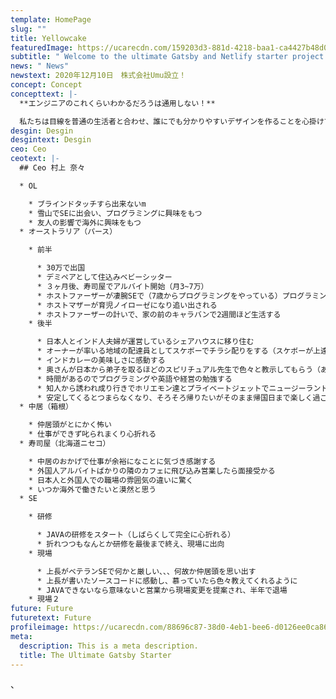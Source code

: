 ```yaml
---
template: HomePage
slug: ""
title: Yellowcake
featuredImage: https://ucarecdn.com/159203d3-881d-4218-baa1-ca4427b48d0d/
subtitle: " Welcome to the ultimate Gatsby and Netlify starter project."
news: " News"
newstext: 2020年12月10日　株式会社Umu設立！
concept: Concept
concepttext: |-
  **エンジニアのこれくらいわかるだろうは通用しない！**

  私たちは目線を普通の生活者と合わせ、誰にでも分かりやすいデザインを作ることを心掛けています。
desgin: Desgin
desgintext: Desgin
ceo: Ceo
ceotext: |-
  ## Ceo 村上 奈々

  * OL

    * ブラインドタッチすら出来ないm
    * 雪山でSEに出会い、プログラミングに興味をもつ
    * 友人の影響で海外に興味をもつ
  * オーストラリア（パース）

    * 前半

      * 30万で出国
      * デミペアとして住込みベビーシッター
      * ３ヶ月後、寿司屋でアルバイト開始（月3~7万）
      * ホストファーザーが凄腕SEで（7歳からプログラミングをやっている）プログラミングを教えてもらう
      * ホストマザーが育児ノイローゼになり追い出される
      * ホストファーザーの計いで、家の前のキャラバンで2週間ほど生活する
    * 後半

      * 日本人とインド人夫婦が運営しているシェアハウスに移り住む
      * オーナーが率いる地域の配達員としてスケボーでチラシ配りをする（スケボーが上達）
      * インドカレーの美味しさに感動する
      * 奥さんが日本から弟子を取るほどのスピリチュアル先生で色々と教示してもらう（あまり覚えてない）
      * 時間があるのでプログラミングや英語や経営の勉強する
      * 知人から誘われ成り行きでホリエモン達とプライベートジェットでニュージーランドに行く
      * 安定してくるとつまらなくなり、そろそろ帰りたいがそのまま帰国日まで楽しく過ごす
  * 中居（箱根）

    * 仲居頭がとにかく怖い
    * 仕事ができず叱られまくり心折れる
  * 寿司屋（北海道ニセコ）

    * 中居のおかげで仕事が余裕になことに気づき感謝する
    * 外国人アルバイトばかりの隣のカフェに飛び込み営業したら面接受かる
    * 日本人と外国人での職場の雰囲気の違いに驚く
    * いつか海外で働きたいと漠然と思う
  * SE

    * 研修

      * JAVAの研修をスタート（しばらくして完全に心折れる）
      * 折れつつもなんとか研修を最後まで終え、現場に出向
    * 現場

      * 上長がベテランSEで何かと厳しい、、、何故か仲居頭を思い出す
      * 上長が書いたソースコードに感動し、慕っていたら色々教えてくれるように
      * JAVAできないなら意味ないと営業から現場変更を提案され、半年で退場
    * 現場２
future: Future
futuretext: Future
profileimage: https://ucarecdn.com/88696c87-38d0-4eb1-bee6-d0126ee0ca86/
meta:
  description: This is a meta description.
  title: The Ultimate Gatsby Starter
---
```

、